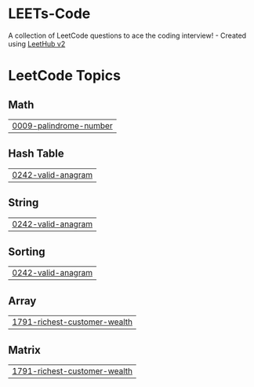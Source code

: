 # LEETs-Code
A collection of LeetCode questions to ace the coding interview! - Created using [LeetHub v2](https://github.com/arunbhardwaj/LeetHub-2.0)

<!---LeetCode Topics Start-->
# LeetCode Topics
## Math
|  |
| ------- |
| [0009-palindrome-number](https://github.com/vvajidz/LEETs-Code/tree/master/0009-palindrome-number) |
## Hash Table
|  |
| ------- |
| [0242-valid-anagram](https://github.com/vvajidz/LEETs-Code/tree/master/0242-valid-anagram) |
## String
|  |
| ------- |
| [0242-valid-anagram](https://github.com/vvajidz/LEETs-Code/tree/master/0242-valid-anagram) |
## Sorting
|  |
| ------- |
| [0242-valid-anagram](https://github.com/vvajidz/LEETs-Code/tree/master/0242-valid-anagram) |
## Array
|  |
| ------- |
| [1791-richest-customer-wealth](https://github.com/vvajidz/LEETs-Code/tree/master/1791-richest-customer-wealth) |
## Matrix
|  |
| ------- |
| [1791-richest-customer-wealth](https://github.com/vvajidz/LEETs-Code/tree/master/1791-richest-customer-wealth) |
<!---LeetCode Topics End-->